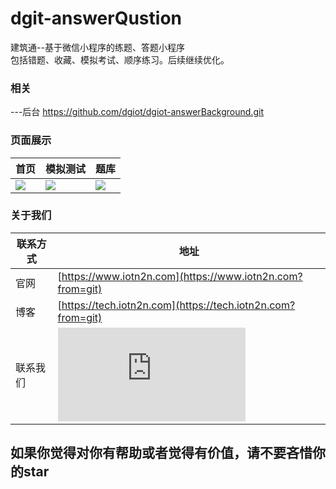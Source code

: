 # dgit-answerQustion
建筑通--基于微信小程序的练题、答题小程序<br>包括错题、收藏、模拟考试、顺序练习。后续继续优化。

### 相关
---后台 https://github.com/dgiot/dgiot-answerBackground.git

### 页面展示
 | 首页      | 模拟测试        |   题库 |
  | ----------- | ----------- |-------------|
  | ![](https://www.showdoc.com.cn/server/api/attachment/visitFile?sign=b682413d91498a8ab0f0b0bad71b9028)|![](https://www.showdoc.com.cn/server/api/attachment/visitFile?sign=8b492cb15c7be420ec712f6b0bff6ae7)| ![](https://www.showdoc.com.cn/server/api/attachment/visitFile?sign=c23f6290dd9cbc625bf781acab69793f) |

### 关于我们

| 联系方式       | 地址                                                                                      |
| -------------- | ----------------------------------------------------------------------------------------- |
| 官网           | [https://www.iotn2n.com](https://www.iotn2n.com?from=git)                                 |
| 博客           | [https://tech.iotn2n.com](https://tech.iotn2n.com?from=git)                               |
| 联系我们         | ![](http://doc.iotn2n.com/server/index.php?s=/api/attachment/visitFile/sign/401c8e85a53271043130afb12b7f49da)  |

## **如果你觉得对你有帮助或者觉得有价值，请不要吝惜你的star**


